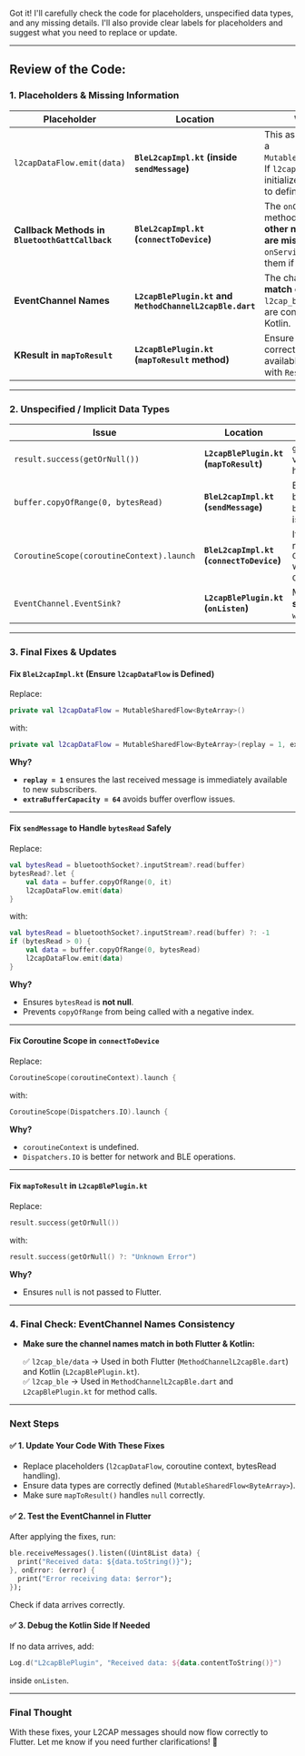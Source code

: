 Got it! I'll carefully check the code for placeholders, unspecified data types, and any missing details. I'll also provide clear labels for placeholders and suggest what you need to replace or update. 

---

## **Review of the Code:**
### **1. Placeholders & Missing Information**
| Placeholder | Location | What to Replace |
|------------|----------|----------------|
| `l2capDataFlow.emit(data)` | **`BleL2capImpl.kt` (inside `sendMessage`)** | This assumes `l2capDataFlow` is a `MutableSharedFlow<ByteArray>`. If `l2capDataFlow` is not initialized correctly, you need to define it properly. |
| **Callback Methods in `BluetoothGattCallback`** | **`BleL2capImpl.kt` (`connectToDevice`)** | The `onConnectionStateChange` method is implemented, but **other necessary callbacks are missing** like `onServicesDiscovered`. Add them if needed. |
| **EventChannel Names** | **`L2capBlePlugin.kt` and `MethodChannelL2capBle.dart`** | The channel names **must match exactly**. Ensure `l2cap_ble/data` and `l2cap_ble` are consistent in both Dart and Kotlin. |
| **KResult in `mapToResult`** | **`L2capBlePlugin.kt` (`mapToResult` method)** | Ensure `KResult<Any>` is correct. If `KResult` is not available, consider replacing it with `Result<Any>`. |

---

### **2. Unspecified / Implicit Data Types**
| Issue | Location | Suggested Fix |
|------------|----------|----------------|
| `result.success(getOrNull())` | **`L2capBlePlugin.kt` (`mapToResult`)** | `getOrNull()` returns a nullable value. Ensure `success()` can handle `null`. |
| `buffer.copyOfRange(0, bytesRead)` | **`BleL2capImpl.kt` (`sendMessage`)** | Ensure `bytesRead` is **not null** before calling `copyOfRange`. Use `bytesRead ?: 0` to avoid `null` issues. |
| `CoroutineScope(coroutineContext).launch` | **`BleL2capImpl.kt` (`connectToDevice`)** | If `coroutineContext` is undefined, replace `CoroutineScope(coroutineContext)` with `CoroutineScope(Dispatchers.IO)`. |
| `EventChannel.EventSink?` | **`L2capBlePlugin.kt` (`onListen`)** | Make sure `eventSink` is **thread-safe** by using `withContext(Dispatchers.Main)`. |

---

### **3. Final Fixes & Updates**
#### **Fix `BleL2capImpl.kt` (Ensure `l2capDataFlow` is Defined)**
Replace:
```kotlin
private val l2capDataFlow = MutableSharedFlow<ByteArray>()
```
with:
```kotlin
private val l2capDataFlow = MutableSharedFlow<ByteArray>(replay = 1, extraBufferCapacity = 64)
```
**Why?**  
- **`replay = 1`** ensures the last received message is immediately available to new subscribers.  
- **`extraBufferCapacity = 64`** avoids buffer overflow issues.

---

#### **Fix `sendMessage` to Handle `bytesRead` Safely**
Replace:
```kotlin
val bytesRead = bluetoothSocket?.inputStream?.read(buffer)
bytesRead?.let {
    val data = buffer.copyOfRange(0, it)
    l2capDataFlow.emit(data)
}
```
with:
```kotlin
val bytesRead = bluetoothSocket?.inputStream?.read(buffer) ?: -1
if (bytesRead > 0) {
    val data = buffer.copyOfRange(0, bytesRead)
    l2capDataFlow.emit(data)
}
```
**Why?**  
- Ensures `bytesRead` is **not null**.
- Prevents `copyOfRange` from being called with a negative index.

---

#### **Fix Coroutine Scope in `connectToDevice`**
Replace:
```kotlin
CoroutineScope(coroutineContext).launch {
```
with:
```kotlin
CoroutineScope(Dispatchers.IO).launch {
```
**Why?**  
- `coroutineContext` is undefined.  
- `Dispatchers.IO` is better for network and BLE operations.

---

#### **Fix `mapToResult` in `L2capBlePlugin.kt`**
Replace:
```kotlin
result.success(getOrNull())
```
with:
```kotlin
result.success(getOrNull() ?: "Unknown Error")
```
**Why?**  
- Ensures `null` is not passed to Flutter.

---

### **4. Final Check: EventChannel Names Consistency**
- **Make sure the channel names match in both Flutter & Kotlin:**
  
  ✅ `l2cap_ble/data` → Used in both Flutter (`MethodChannelL2capBle.dart`) and Kotlin (`L2capBlePlugin.kt`).  
  ✅ `l2cap_ble` → Used in `MethodChannelL2capBle.dart` and `L2capBlePlugin.kt` for method calls.

---
### **Next Steps**
#### ✅ **1. Update Your Code With These Fixes**
- Replace placeholders (`l2capDataFlow`, coroutine context, bytesRead handling).
- Ensure data types are correctly defined (`MutableSharedFlow<ByteArray>`).
- Make sure `mapToResult()` handles `null` correctly.

#### ✅ **2. Test the EventChannel in Flutter**
After applying the fixes, run:
```dart
ble.receiveMessages().listen((Uint8List data) {
  print("Received data: ${data.toString()}");
}, onError: (error) {
  print("Error receiving data: $error");
});
```
Check if data arrives correctly.

#### ✅ **3. Debug the Kotlin Side If Needed**
If no data arrives, add:
```kotlin
Log.d("L2capBlePlugin", "Received data: ${data.contentToString()}")
```
inside `onListen`.

---
### **Final Thought**
With these fixes, your L2CAP messages should now flow correctly to Flutter. Let me know if you need further clarifications! 🚀
